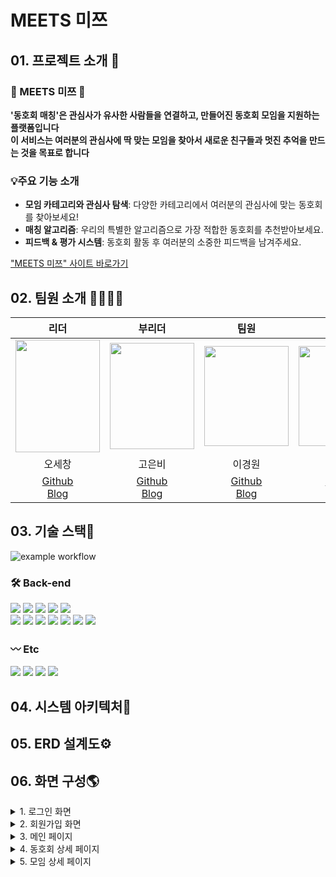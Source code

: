 # MEETS 미쯔



## 01. 프로젝트 소개 🌈

### 🩵 MEETS 미쯔 🩵


**'동호회 매칭'은 관심사가 유사한 사람들을 연결하고, 만들어진 동호회 모임을 지원하는 플랫폼입니다**<br>
**이 서비스는 여러분의 관심사에 딱 맞는 모임을 찾아서 새로운 친구들과 멋진 추억을 만드는 것을 목표로 합니다**

### 💡주요 기능 소개

- **모임 카테고리와 관심사 탐색**: 다양한 카테고리에서 여러분의 관심사에 맞는 동호회를 찾아보세요!
- **매칭 알고리즘**: 우리의 특별한 알고리즘으로 가장 적합한 동호회를 추천받아보세요.
- **피드백 & 평가 시스템**: 동호회 활동 후 여러분의 소중한 피드백을 남겨주세요.

["MEETS 미쯔" 사이트 바로가기](http://meeets.site)


## 02. 팀원 소개 👨‍👨‍👧‍👦

|리더|부리더|팀원|팀원|
|:---:|:---:|:---:|:---:|
|<img src="https://github.com/sepang-pang/Final-Project/assets/102966574/cfebd661-bbeb-4928-ba0d-15555d49f5f8"  width="135" height="180">|<img src="https://github.com/sepang-pang/Final-Project/assets/102966574/e3aafa70-ddf7-4024-8d6c-a57a74167d4a"  width="135" height="170">|<img src=""  width="135" height="160">|<img src=""  width="135" height="160">|
|오세창|고은비|이경원|김동환|
|[Github](https://github.com/sepang-pang)<br>[Blog](https://pangpang0533.tistory.com/)|[Github](https://github.com/rhaql)<br>[Blog](https://ggomcoding.tistory.com/)|[Github](https://github.com/canseeit)<br>[Blog](https://velog.io/@canseeit)|[Github]()<br>[Blog]()|

## 03. 기술 스택🧰

![example workflow](https://github.com/sepang-pang/Final-Project/actions/workflows/gradle.yml/badge.svg)

### :hammer_and_wrench: Back-end
<img src="https://img.shields.io/badge/java-007396?style=flat&logo=java&logoColor=white"> <img src="https://img.shields.io/badge/Spring-6DB33F?style=flat&logo=Spring&logoColor=green"> 
<img src="https://img.shields.io/badge/Spring Boot-6DB33F?style=flat&logo=Spring Boot&logoColor=yellow"> 
<img src="https://img.shields.io/badge/Spring Security-6DB33F?style=flat&logo=Spring Security&logoColor=green"> <img src="https://img.shields.io/badge/Spring Data JPA-6DB33F?style=flat"> 
<br>
<img src="https://img.shields.io/badge/QueryDsl-0769AD?style=flat&logoColor=white"> 
<img src="https://img.shields.io/badge/Redis-DC382D?style=flat&logo=Redis&logoColor=white"> 
<img src="https://img.shields.io/badge/Hibernate-59666C?style=flat&logo=hibernate&logoColor=white"> 
<img src="https://img.shields.io/badge/gradle-02303A?style=flat&logo=gradle&logoColor=white">
<img src="https://img.shields.io/badge/WebSocket-FF6600?style=flat&logoColor=white">
<img src="https://img.shields.io/badge/Postman-FF6C37?style=flat&logo=postman&logoColor=white">
<img src="https://img.shields.io/badge/Github Actions-2088FF?style=flat&logo=githubactions&logoColor=white">


### :wavy_dash: Etc
<img src="https://img.shields.io/badge/Git-F05032?style=flat&logo=Git&logoColor=white"> <img src="https://img.shields.io/badge/GitHub-181717?style=flat&logo=Github&logoColor=white">
<img src="https://img.shields.io/badge/Notion-000000?style=flat&logo=notion&logoColor=white">
<img src="https://img.shields.io/badge/Slack-4A154B?style=flat&logo=slack&logoColor=white">


## 04. 시스템 아키텍처📱

## 05. ERD 설계도⚙️

## 06. 화면 구성🌎

<details>
<summary> 1. 로그인 화면 </summary>
<div markdown="1">
<br>
<img src="https://github.com/sepang-pang/Final-Project/assets/102966574/4d9275c8-ae52-4290-a814-cf80bab8638e">
</div>
</details>

<details>
<summary> 2. 회원가입 화면 </summary>
<div markdown="1">
<br>
<img src="https://github.com/sepang-pang/Final-Project/assets/102966574/f9634bc6-7e76-476b-8d65-839f34174760">
</div>
</details>

<details>
<summary> 3. 메인 페이지 </summary>
<div markdown="1">
<br>
<img src="https://github.com/sepang-pang/Final-Project/assets/102966574/4c204ee2-eb54-4889-a475-5460293d226f"><br>
<img src="https://github.com/sepang-pang/Final-Project/assets/102966574/18739c86-dbcd-4a3c-a5af-e80d1002c7a4">
</div>
</details>

<details>
<summary> 4. 동호회 상세 페이지 </summary>
<div markdown="1">
<br>
<img src="https://github.com/sepang-pang/Final-Project/assets/102966574/c9e34e90-176a-471e-9f5c-b6edee1568ea">
<img src="https://github.com/sepang-pang/Final-Project/assets/102966574/8ae0aa5f-6ea8-44d6-8a95-8f9f042d4d35"><br>
</div>
</details>

<details>
<summary> 5. 모임 상세 페이지 </summary>
<div markdown="1">
<br>
<img src="https://github.com/sepang-pang/Final-Project/assets/102966574/96023775-9c0d-4495-aea9-fe9a6cc8db6a">
</div>
</details>




